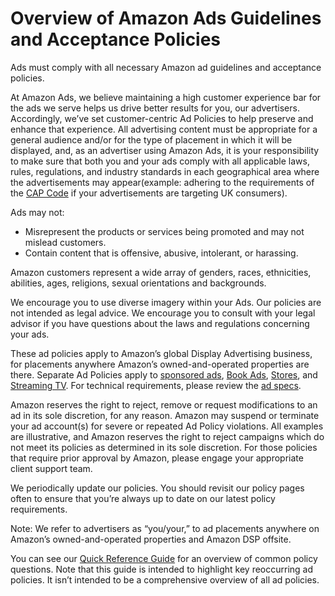 Overview of Amazon Ads Guidelines and Acceptance Policies
=========================================================

Ads must comply with all necessary Amazon ad guidelines and acceptance policies.

At Amazon Ads, we believe maintaining a high customer experience bar for the ads we serve helps us drive better results for you, our advertisers. Accordingly, we’ve set customer-centric Ad Policies to help preserve and enhance that experience. All advertising content must be appropriate for a general audience and/or for the type of placement in which it will be displayed, and, as an advertiser using Amazon Ads, it is your responsibility to make sure that both you and your ads comply with all applicable laws, rules, regulations, and industry standards in each geographical area where the advertisements may appear(example: adhering to the requirements of the [CAP Code](https://www.asa.org.uk/codes-and-rulings/advertising-codes.html) if your advertisements are targeting UK consumers).

Ads may not:

* Misrepresent the products or services being promoted and may not mislead customers.
* Contain content that is offensive, abusive, intolerant, or harassing.

Amazon customers represent a wide array of genders, races, ethnicities, abilities, ages, religions, sexual orientations and backgrounds.

We encourage you to use diverse imagery within your Ads. Our policies are not intended as legal advice. We encourage you to consult with your legal advisor if you have questions about the laws and regulations concerning your ads.

These ad policies apply to Amazon’s global Display Advertising business, for placements anywhere Amazon’s owned-and-operated properties are there. Separate Ad Policies apply to [sponsored ads](https://advertising.amazon.com/help/G2NN8D3LSUR9V9EA), [Book Ads](https://advertising.amazon.com/help/G5RLASA28TP9TFXZ), [Stores](https://advertising.amazon.com/help/G8VBQRVE9TXSAL8U), and [Streaming TV](https://advertising.amazon.com/help/G756T56KFEER7EBH). For technical requirements, please review the [ad specs](https://advertising.amazon.com/resources/ad-specs?ref_=a20m_us_spcs_cap_spcs).

Amazon reserves the right to reject, remove or request modifications to an ad in its sole discretion, for any reason. Amazon may suspend or terminate your ad account(s) for severe or repeated Ad Policy violations. All examples are illustrative, and Amazon reserves the right to reject campaigns which do not meet its policies as determined in its sole discretion. For those policies that require prior approval by Amazon, please engage your appropriate client support team.

We periodically update our policies. You should revisit our policy pages often to ensure that you’re always up to date on our latest policy requirements.

Note: We refer to advertisers as “you/your,” to ad placements anywhere on Amazon’s owned-and-operated properties and Amazon DSP offsite.

You can see our [Quick Reference Guide](https://advertising.amazon.com/resources/ad-policy/quick-reference?ref_=a20m_us_spcs_cap_spsc_qkrf) for an overview of common policy questions. Note that this guide is intended to highlight key reoccurring ad policies. It isn’t intended to be a comprehensive overview of all ad policies.